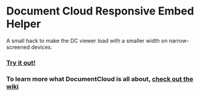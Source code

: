 Document Cloud Responsive Embed Helper
=======================================

A small hack to make the DC viewer load with a smaller width on narrow-screened devices.

### [Try it out!](https://ajam.github.com/doc-cloud-embed)

### To learn more what DocumentCloud is all about, [check out the wiki](https://github.com/ajam/doc-cloud-embed/wiki)